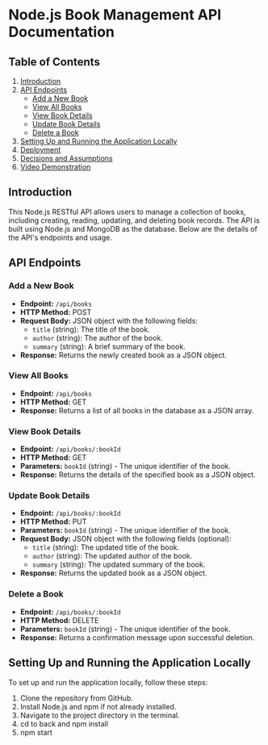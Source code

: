 
# Node.js Book Management API Documentation

## Table of Contents
1. [Introduction](#introduction)
2. [API Endpoints](#api-endpoints)
   - [Add a New Book](#add-a-new-book)
   - [View All Books](#view-all-books)
   - [View Book Details](#view-book-details)
   - [Update Book Details](#update-book-details)
   - [Delete a Book](#delete-a-book)
3. [Setting Up and Running the Application Locally](#setting-up-and-running-the-application-locally)
4. [Deployment](#deployment)
5. [Decisions and Assumptions](#decisions-and-assumptions)
6. [Video Demonstration](#video-demonstration)

## Introduction
This Node.js RESTful API allows users to manage a collection of books, including creating, reading, updating, and deleting book records. The API is built using Node.js and MongoDB as the database. Below are the details of the API's endpoints and usage.

## API Endpoints

### Add a New Book
- **Endpoint:** `/api/books`
- **HTTP Method:** POST
- **Request Body:** JSON object with the following fields:
   - `title` (string): The title of the book.
   - `author` (string): The author of the book.
   - `summary` (string): A brief summary of the book.
- **Response:** Returns the newly created book as a JSON object.

### View All Books
- **Endpoint:** `/api/books`
- **HTTP Method:** GET
- **Response:** Returns a list of all books in the database as a JSON array.

### View Book Details
- **Endpoint:** `/api/books/:bookId`
- **HTTP Method:** GET
- **Parameters:** `bookId` (string) - The unique identifier of the book.
- **Response:** Returns the details of the specified book as a JSON object.

### Update Book Details
- **Endpoint:** `/api/books/:bookId`
- **HTTP Method:** PUT
- **Parameters:** `bookId` (string) - The unique identifier of the book.
- **Request Body:** JSON object with the following fields (optional):
   - `title` (string): The updated title of the book.
   - `author` (string): The updated author of the book.
   - `summary` (string): The updated summary of the book.
- **Response:** Returns the updated book as a JSON object.

### Delete a Book
- **Endpoint:** `/api/books/:bookId`
- **HTTP Method:** DELETE
- **Parameters:** `bookId` (string) - The unique identifier of the book.
- **Response:** Returns a confirmation message upon successful deletion.

## Setting Up and Running the Application Locally
To set up and run the application locally, follow these steps:

1. Clone the repository from GitHub.
2. Install Node.js and npm if not already installed.
3. Navigate to the project directory in the terminal.
4.  cd to back and npm install
5.  npm start 
 
